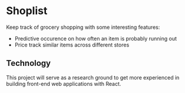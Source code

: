 # Shoplist
Keep track of grocery shopping with some interesting features:
- Predictive occurence on how often an item is probably running out
- Price track similar items across different stores

## Technology
This project will serve as a research ground to get more experienced in building front-end web applications with React. 
